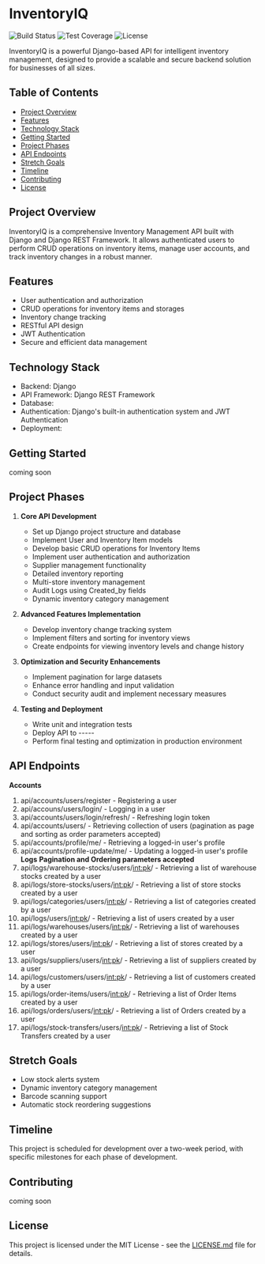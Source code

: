 # InventoryIQ

![Build Status](https://img.shields.io/badge/build-passing-brightgreen)
![Test Coverage](https://img.shields.io/badge/coverage-85%25-yellowgreen)
![License](https://img.shields.io/badge/license-MIT-blue)

InventoryIQ is a powerful Django-based API for intelligent inventory management, designed to provide a scalable and secure backend solution for businesses of all sizes.

## Table of Contents
- [Project Overview](#project-overview)
- [Features](#features)
- [Technology Stack](#technology-stack)
- [Getting Started](#getting-started)
- [Project Phases](#project-phases)
- [API Endpoints](#api-endpoints)
- [Stretch Goals](#stretch-goals)
- [Timeline](#timeline)
- [Contributing](#contributing)
- [License](#license)

## Project Overview

InventoryIQ is a comprehensive Inventory Management API built with Django and Django REST Framework. It allows authenticated users to perform CRUD operations on inventory items, manage user accounts, and track inventory changes in a robust manner.

## Features

- User authentication and authorization
- CRUD operations for inventory items and storages
- Inventory change tracking
- RESTful API design
- JWT Authentication
- Secure and efficient data management

## Technology Stack

- Backend: Django
- API Framework: Django REST Framework
- Database: 
- Authentication: Django's built-in authentication system and JWT Authentication
- Deployment: 

## Getting Started

coming soon
## Project Phases

1. **Core API Development**
   - Set up Django project structure and database
   - Implement User and Inventory Item models
   - Develop basic CRUD operations for Inventory Items
   - Implement user authentication and authorization
   - Supplier management functionality
   - Detailed inventory reporting
   - Multi-store inventory management
   - Audit Logs using Created_by fields 
   - Dynamic inventory category management


2. **Advanced Features Implementation**
   - Develop inventory change tracking system
   - Implement filters and sorting for inventory views
   - Create endpoints for viewing inventory levels and change history

3. **Optimization and Security Enhancements**
   - Implement pagination for large datasets
   - Enhance error handling and input validation
   - Conduct security audit and implement necessary measures

4. **Testing and Deployment**
   - Write unit and integration tests
   - Deploy API to -----
   - Perform final testing and optimization in production environment

## API Endpoints
**Accounts**
   1. api/accounts/users/register  - Registering a user
   2. api/accouns/users/login/  - Logging in a user
   3. api/accounts/users/login/refresh/  - Refreshing login token
   4. api/accounts/users/  - Retrieving collection of users (pagination as page and sorting as order parameters accepted)
   5. api/accounts/profile/me/  - Retrieving a logged-in user's profile 
   6. api/accounts/profile-update/me/  - Updating a logged-in user's profile
**Logs** __Pagination and Ordering parameters accepted__
   7. api/logs/warehouse-stocks/users/<int:pk>/ - Retrieving a list of warehouse stocks created by a user 
   8. api/logs/store-stocks/users/<int:pk>/  - Retrieving a list of store stocks created by a user 
   9. api/logs/categories/users/<int:pk>/  - Retrieving a list of categories created by a user 
  10. api/logs/users/<int:pk>/  - Retrieving a list of users created by a user 
  11. api/logs/warehouses/users/<int:pk>/  - Retrieving a list of warehouses created by a user 
  12. api/logs/stores/users/<int:pk>/  - Retrieving a list of stores created by a user
  13. api/logs/suppliers/users/<int:pk>/  - Retrieving a list of suppliers created by a user
  14. api/logs/customers/users/<int:pk>/  - Retrieving a list of customers created by a user
  15. api/logs/order-items/users/<int:pk>/  - Retrieving a list of Order Items created by a user
  16. api/logs/orders/users/<int:pk>/  - Retrieving a list of Orders created by a user
  17. api/logs/stock-transfers/users/<int:pk>/  - Retrieving a list of Stock Transfers created by a user

## Stretch Goals

- Low stock alerts system 
- Dynamic inventory category management
- Barcode scanning support
- Automatic stock reordering suggestions


## Timeline

This project is scheduled for development over a two-week period, with specific milestones for each phase of development.

## Contributing

coming soon
## License

This project is licensed under the MIT License - see the [LICENSE.md](LICENSE.md) file for details.
